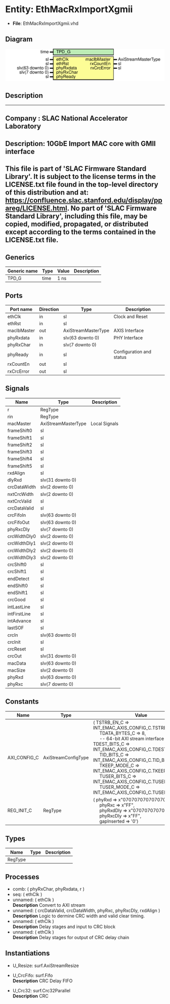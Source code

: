 # Entity: EthMacRxImportXgmii

- **File**: EthMacRxImportXgmii.vhd
## Diagram

![Diagram](EthMacRxImportXgmii.svg "Diagram")
## Description

-----------------------------------------------------------------------------
 Company    : SLAC National Accelerator Laboratory
-----------------------------------------------------------------------------
 Description: 10GbE Import MAC core with GMII interface
-----------------------------------------------------------------------------
 This file is part of 'SLAC Firmware Standard Library'.
 It is subject to the license terms in the LICENSE.txt file found in the
 top-level directory of this distribution and at:
    https://confluence.slac.stanford.edu/display/ppareg/LICENSE.html.
 No part of 'SLAC Firmware Standard Library', including this file,
 may be copied, modified, propagated, or distributed except according to
 the terms contained in the LICENSE.txt file.
-----------------------------------------------------------------------------
## Generics

| Generic name | Type | Value | Description |
| ------------ | ---- | ----- | ----------- |
| TPD_G        | time | 1 ns  |             |
## Ports

| Port name   | Direction | Type                | Description              |
| ----------- | --------- | ------------------- | ------------------------ |
| ethClk      | in        | sl                  | Clock and Reset          |
| ethRst      | in        | sl                  |                          |
| macIbMaster | out       | AxiStreamMasterType | AXIS Interface           |
| phyRxdata   | in        | slv(63 downto 0)    | PHY Interface            |
| phyRxChar   | in        | slv(7 downto 0)     |                          |
| phyReady    | in        | sl                  | Configuration and status |
| rxCountEn   | out       | sl                  |                          |
| rxCrcError  | out       | sl                  |                          |
## Signals

| Name         | Type                | Description     |
| ------------ | ------------------- | --------------- |
| r            | RegType             |                 |
| rin          | RegType             |                 |
| macMaster    | AxiStreamMasterType |  Local Signals  |
| frameShift0  | sl                  |                 |
| frameShift1  | sl                  |                 |
| frameShift2  | sl                  |                 |
| frameShift3  | sl                  |                 |
| frameShift4  | sl                  |                 |
| frameShift5  | sl                  |                 |
| rxdAlign     | sl                  |                 |
| dlyRxd       | slv(31 downto 0)    |                 |
| crcDataWidth | slv(2 downto 0)     |                 |
| nxtCrcWidth  | slv(2 downto 0)     |                 |
| nxtCrcValid  | sl                  |                 |
| crcDataValid | sl                  |                 |
| crcFifoIn    | slv(63 downto 0)    |                 |
| crcFifoOut   | slv(63 downto 0)    |                 |
| phyRxcDly    | slv(7 downto 0)     |                 |
| crcWidthDly0 | slv(2 downto 0)     |                 |
| crcWidthDly1 | slv(2 downto 0)     |                 |
| crcWidthDly2 | slv(2 downto 0)     |                 |
| crcWidthDly3 | slv(2 downto 0)     |                 |
| crcShift0    | sl                  |                 |
| crcShift1    | sl                  |                 |
| endDetect    | sl                  |                 |
| endShift0    | sl                  |                 |
| endShift1    | sl                  |                 |
| crcGood      | sl                  |                 |
| intLastLine  | sl                  |                 |
| intFirstLine | sl                  |                 |
| intAdvance   | sl                  |                 |
| lastSOF      | sl                  |                 |
| crcIn        | slv(63 downto 0)    |                 |
| crcInit      | sl                  |                 |
| crcReset     | sl                  |                 |
| crcOut       | slv(31 downto 0)    |                 |
| macData      | slv(63 downto 0)    |                 |
| macSize      | slv(2 downto 0)     |                 |
| phyRxd       | slv(63 downto 0)    |                 |
| phyRxc       | slv(7 downto 0)     |                 |
## Constants

| Name         | Type                | Value                                                                                                                                                                                                                                                                                                                                                                                                                                                                                                                                                                                                                                                                 | Description |
| ------------ | ------------------- | --------------------------------------------------------------------------------------------------------------------------------------------------------------------------------------------------------------------------------------------------------------------------------------------------------------------------------------------------------------------------------------------------------------------------------------------------------------------------------------------------------------------------------------------------------------------------------------------------------------------------------------------------------------------- | ----------- |
| AXI_CONFIG_C | AxiStreamConfigType |  (       TSTRB_EN_C    => INT_EMAC_AXIS_CONFIG_C.TSTRB_EN_C,<br><span style="padding-left:20px">       TDATA_BYTES_C => 8,<br><span style="padding-left:20px">               -- 64-bit AXI stream interface       TDEST_BITS_C  => INT_EMAC_AXIS_CONFIG_C.TDEST_BITS_C,<br><span style="padding-left:20px">       TID_BITS_C    => INT_EMAC_AXIS_CONFIG_C.TID_BITS_C,<br><span style="padding-left:20px">       TKEEP_MODE_C  => INT_EMAC_AXIS_CONFIG_C.TKEEP_MODE_C,<br><span style="padding-left:20px">       TUSER_BITS_C  => INT_EMAC_AXIS_CONFIG_C.TUSER_BITS_C,<br><span style="padding-left:20px">       TUSER_MODE_C  => INT_EMAC_AXIS_CONFIG_C.TUSER_MODE_C) |             |
| REG_INIT_C   | RegType             |  (       phyRxd      => x"0707070707070707",<br><span style="padding-left:20px">       phyRxc      => x"FF",<br><span style="padding-left:20px">       phyRxdDly   => x"0707070707070707",<br><span style="padding-left:20px">       phyRxcDly   => x"FF",<br><span style="padding-left:20px">       gapInserted => '0')                                                                                                                                                                                                                                                                                                                                              |             |
## Types

| Name    | Type | Description |
| ------- | ---- | ----------- |
| RegType |      |             |
## Processes
- comb: ( phyRxChar, phyRxdata, r )
- seq: ( ethClk )
- unnamed: ( ethClk )
</br>**Description**
 Convert to AXI stream 
- unnamed: ( crcDataValid, crcDataWidth, phyRxc, phyRxcDly, rxdAlign )
</br>**Description**
 Logic to dermine CRC width and valid clear timing. 
- unnamed: ( ethClk )
</br>**Description**
 Delay stages and input to CRC block 
- unnamed: ( ethClk )
</br>**Description**
 Delay stages for output of CRC delay chain 
## Instantiations

- U_Resize: surf.AxiStreamResize
- U_CrcFifo: surf.Fifo
</br>**Description**
 CRC Delay FIFO

- U_Crc32: surf.Crc32Parallel
</br>**Description**
 CRC

